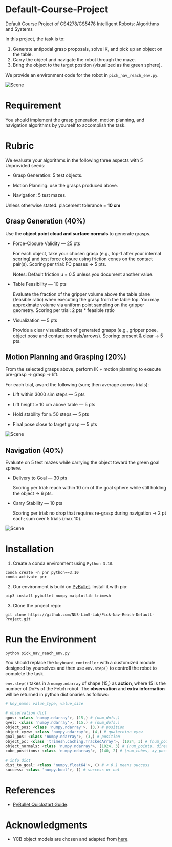 # Default-Course-Project
Default Course Project of CS4278/CS5478 Intelligent Robots: Algorithms and Systems

In this project, the task is to:

1. Generate antipodal grasp proposals, solve IK, and pick up an object on the table.
2. Carry the object and navigate the robot through the maze. 
3. Bring the object to the target position (visualized as the green sphere). 

We provide an environment code for the robot in `pick_nav_reach_env.py`.

![Scene](imgs/scene.png)

# Requirement

You should implement the grasp generation, motion planning, and navigation algorithms by yourself to accomplish the task.

# Rubric

We evaluate your algorithms in the following three aspects with 5 Unprovided seeds:

- Grasp Generation: 5 test objects.

- Motion Planning: use the grasps produced above.

- Navigation: 5 test mazes.

Unless otherwise stated: placement tolerance = **10 cm**

## Grasp Generation (40%)

Use the **object point cloud and surface normals** to generate grasps.

- Force-Closure Validity — 25 pts

    For each object, take your chosen grasp (e.g., top-1 after your internal scoring) and test force closure using friction cones on the contact pair(s).
    Scoring per trial: FC passes → 5 pts.

    Notes: Default friction μ = 0.5 unless you document another value.

- Table Feasibility — 10 pts

    Evaluate the fraction of the gripper volume above the table plane (feasible ratio) when executing the grasp from the table top. You may approximate volume via uniform point sampling on the gripper geometry.
    Scoring per trial: 2 pts * feasible ratio


- Visualization — 5 pts

    Provide a clear visualization of generated grasps (e.g., gripper pose, object pose and contact normals/arrows). Scoring: present & clear → 5 pts.

## Motion Planning and Grasping (20%)

From the selected grasps above, perform IK + motion planning to execute pre-grasp → grasp → lift.

For each trial, award the following (sum; then average across trials):

- Lift within 3000 sim steps — 5 pts

- Lift height ≥ 10 cm above table — 5 pts

- Hold stability for ≥ 50 steps — 5 pts

- Final pose close to target grasp — 5 pts

![Scene](imgs/success_grasp.png)

## Navigation (40%)

Evaluate on 5 test mazes while carrying the object toward the green goal sphere.

- Delivery to Goal — 30 pts

    Scoring per trial: reach within 10 cm of the goal sphere while still holding the object → 6 pts.

- Carry Stability — 10 pts

    Scoring per trial: no drop that requires re-grasp during navigation → 2 pt each; sum over 5 trials (max 10).

![Scene](imgs/success_navigation.png)

# Installation

1. Create a conda environment using `Python 3.10`.

```
conda create -n pnr python==3.10
conda activate pnr
```

2. Our environment is build on [PyBullet](https://pybullet.org/wordpress/index.php/forum-2/). Install it with pip:

```
pip3 install pybullet numpy matplotlib trimesh
```

3. Clone the project repo:

```
git clone https://github.com/NUS-LinS-Lab/Pick-Nav-Reach-Default-Project.git
```

# Run the Environment 

`python pick_nav_reach_env.py`

You should replace the `keyboard_controller` with a customized module designed by yourselves and then use `env.step()` to controll the robot to complete the task.

`env.step()` takes in a `numpy.ndarray` of shape (15,) as **action**, where 15 is the number of DoFs of the Fetch robot. The **observation** and **extra information** will be returned in python dictionaries as follows:

```python
# key_name: value_type, value_size

# observation dict
qpos: <class 'numpy.ndarray'>, (15,) # (num_dofs,)
qvel: <class 'numpy.ndarray'>, (15,) # (num_dofs,)
object_pos: <class 'numpy.ndarray'>, (3,) # position
object_xyzw: <class 'numpy.ndarray'>, (4,) # quaternion xyzw
goal_pos: <class 'numpy.ndarray'>, (3,) # position
object_pc: <class 'trimesh.caching.TrackedArray'>, (1024, 3) # (num_points, position)
object_normals: <class 'numpy.ndarray'>, (1024, 3) # (num_points, direction)
cube_positions: <class 'numpy.ndarray'>, (140, 2) # (num_cubes, xy_position)

# info dict
dist_to_goal: <class 'numpy.float64'>, () # < 0.1 means success
success: <class 'numpy.bool'>, () # success or not

```

# References

- [PyBullet Quickstart Guide](https://docs.google.com/document/d/10sXEhzFRSnvFcl3XxNGhnD4N2SedqwdAvK3dsihxVUA/edit?tab=t.0#heading=h.2ye70wns7io3).

# Acknowledgments

- YCB object models are chosen and adapted from [here](https://www.ycbbenchmarks.com/).
